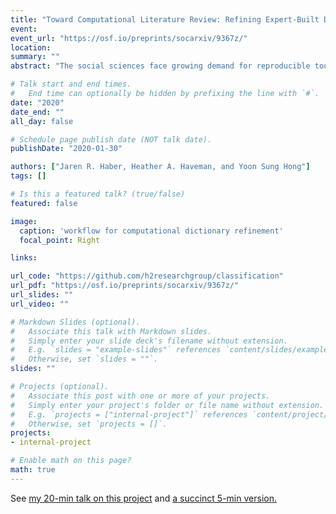 ```yaml
---
title: "Toward Computational Literature Review: Refining Expert-Built Dictionaries for Automated Analysis of Academic Texts"
event:
event_url: "https://osf.io/preprints/socarxiv/9367z/"
location:
summary: ""
abstract: "The social sciences face growing demand for reproducible tools for processing massive troves of often-complex text data (political speeches, medical notes, etc.). In response, we aim toward computational literature review by developing an inductive method of applying expert-built dictionaries for automated analysis of complex texts. Our workflow begins with developing dictionaries from foundational texts and domain expertise. Next, we apply text-analytic methods of differential domain-specificity and complexity to create vector-space representations of texts. Finally, we compare the validity of these methods by using regression models to evaluate relationships between their representations and ground truth. Taking as our use case a large corpus of academic articles in organizational science, we find that domain-specific, relatively simple embeddings were most valid--while the more sophisticated models were very weak. Thus, we suggest that social science workflows for learning from complex texts incorporate embeddings that are domain-specific and straightforward--rather than convoluted."

# Talk start and end times.
#   End time can optionally be hidden by prefixing the line with `#`.
date: "2020"
date_end: ""
all_day: false

# Schedule page publish date (NOT talk date).
publishDate: "2020-01-30"

authors: ["Jaren R. Haber, Heather A. Haveman, and Yoon Sung Hong"]
tags: []

# Is this a featured talk? (true/false)
featured: false

image:
  caption: 'workflow for computational dictionary refinement'
  focal_point: Right

links:

url_code: "https://github.com/h2researchgroup/classification"
url_pdf: "https://osf.io/preprints/socarxiv/9367z/"
url_slides: ""
url_video: ""

# Markdown Slides (optional).
#   Associate this talk with Markdown slides.
#   Simply enter your slide deck's filename without extension.
#   E.g. `slides = "example-slides"` references `content/slides/example-slides.md`.
#   Otherwise, set `slides = ""`.
slides: ""

# Projects (optional).
#   Associate this post with one or more of your projects.
#   Simply enter your project's folder or file name without extension.
#   E.g. `projects = ["internal-project"]` references `content/project/deep-learning/index.md`.
#   Otherwise, set `projects = []`.
projects:
- internal-project

# Enable math on this page?
math: true
---
```


See [my 20-min talk on this project](https://youtu.be/PEYWyQJMtnM) and [a succinct 5-min version.](https://youtu.be/_3OwZSIcrUI)
